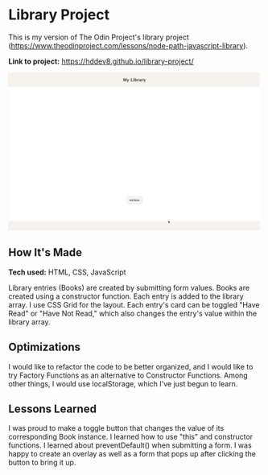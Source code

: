 # Library Project

This is my version of The Odin Project's library project (<https://www.theodinproject.com/lessons/node-path-javascript-library>).

**Link to project:** <https://hddev8.github.io/library-project/>

![Library demonstration](library-demonstration.gif)

## How It's Made

**Tech used:** HTML, CSS, JavaScript

Library entries (Books) are created by submitting form values. Books are created using a constructor function. Each entry is added to the library array. I use CSS Grid for the layout. Each entry's card can be toggled "Have Read" or "Have Not Read," which also changes the entry's value within the library array.

## Optimizations

I would like to refactor the code to be better organized, and I would like to try Factory Functions as an alternative to Constructor Functions. Among other things, I would use localStorage, which I've just begun to learn.

## Lessons Learned

I was proud to make a toggle button that changes the value of its corresponding Book instance. I learned how to use "this" and constructor functions. I learned about preventDefault() when submitting a form. I was happy to create an overlay as well as a form that pops up after clicking the button to bring it up.
